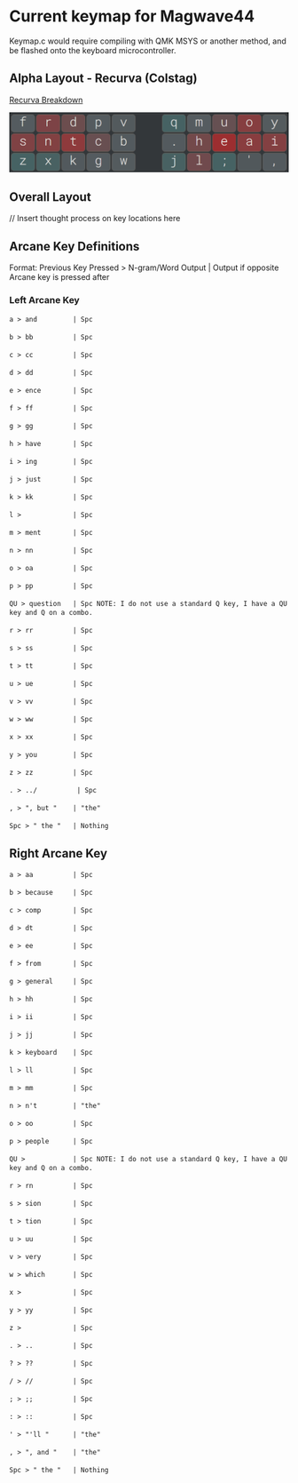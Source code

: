 # Current keymap for Magwave44
Keymap.c would require compiling with QMK MSYS or another method, and be flashed onto the keyboard microcontroller.

## Alpha Layout - Recurva (Colstag)
[Recurva Breakdown](https://github.com/GalileoBlues/Recurva?tab=readme-ov-file#variations)

![picture of the recurva letter layout](https://github.com/aodh66/qmk-magwave44/blob/main/images/Recurva.png)

## Overall Layout

<!-- ![alt text](https://github.com/aodh66/qmk-sweep/blob/main/images/my_keymap.svg?raw=true) -->

// Insert thought process on key locations here

## Arcane Key Definitions
Format: Previous Key Pressed > N-gram/Word Output  | Output if opposite Arcane key is pressed after

### Left Arcane Key
```
a > and         | Spc

b > bb          | Spc

c > cc          | Spc

d > dd          | Spc

e > ence        | Spc

f > ff          | Spc

g > gg          | Spc

h > have        | Spc

i > ing         | Spc

j > just        | Spc

k > kk          | Spc

l >             | Spc

m > ment        | Spc

n > nn          | Spc

o > oa          | Spc

p > pp          | Spc

QU > question   | Spc NOTE: I do not use a standard Q key, I have a QU key and Q on a combo.

r > rr          | Spc

s > ss          | Spc

t > tt          | Spc

u > ue          | Spc

v > vv          | Spc

w > ww          | Spc

x > xx          | Spc

y > you         | Spc

z > zz          | Spc

. > ../          | Spc

, > ", but "    | "the"

Spc > " the "   | Nothing
```

## Right Arcane Key
```
a > aa          | Spc

b > because     | Spc

c > comp        | Spc

d > dt          | Spc

e > ee          | Spc

f > from        | Spc

g > general     | Spc

h > hh          | Spc

i > ii          | Spc

j > jj          | Spc

k > keyboard    | Spc

l > ll          | Spc

m > mm          | Spc

n > n't         | "the"

o > oo          | Spc

p > people      | Spc

QU >            | Spc NOTE: I do not use a standard Q key, I have a QU key and Q on a combo.

r > rn          | Spc

s > sion        | Spc

t > tion        | Spc

u > uu          | Spc

v > very        | Spc

w > which       | Spc

x >             | Spc

y > yy          | Spc

z >             | Spc

. > ..          | Spc

? > ??          | Spc

/ > //          | Spc

; > ;;          | Spc

: > ::          | Spc

' > "'ll "      | "the"

, > ", and "    | "the"

Spc > " the "   | Nothing
```